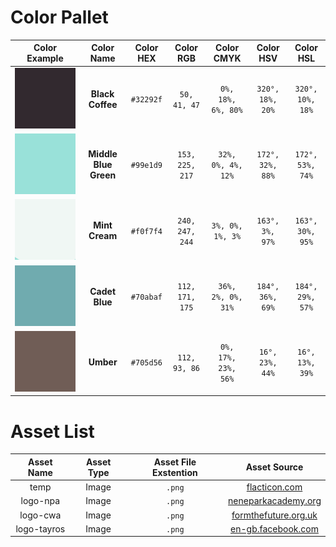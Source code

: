 # Color Pallet
| Color Example | Color Name | Color HEX | Color RGB | Color CMYK | Color HSV | Color HSL |
|:-------------:|:----------:|:---------:|:---------:|:----------:|:---------:|:---------:|
|![­](Document_assets/Black_Coffee.png "Black Coffee Color")|**Black Coffee**|`#32292f`|`50, 41, 47`|`0%, 18%, 6%, 80%`|`320°, 18%, 20%`|`320°, 10%, 18%`|
|![­](Document_assets/MBG.png "Middle Blue Green")|**Middle Blue Green**|`#99e1d9`|`153, 225, 217`|`32%, 0%, 4%, 12%`|`172°, 32%, 88%`|`172°, 53%, 74%`|
|![­](Document_assets/Mint_Cream.png "Mint Cream")|**Mint Cream**|`#f0f7f4`|`240, 247, 244`|`3%, 0%, 1%, 3%`|`163°, 3%, 97%`|`163°, 30%, 95%`|
|![­](Document_assets/Cadet_Blue.png "Cadet Blue")|**Cadet Blue**|`#70abaf`|`112, 171, 175`|`36%, 2%, 0%, 31%`|`184°, 36%, 69%`|`184°, 29%, 57%`|
|![­](Document_assets/Umber.png "Umber")|**Umber**|`#705d56`|`112, 93, 86`|`0%, 17%, 23%, 56%`|`16°, 23%, 44%`|`16°, 13%, 39%`|

# Asset List
| Asset Name | Asset Type | Asset File Exstention | Asset Source |
|:----------:|:----------:|:---------------------:|:------------:|
|temp|Image|`.png`|[flacticon.com](https://www.flaticon.com/free-icon/interface_1416553?term=add%20image&page=1&position=61&page=1&position=61&related_id=1416553&origin=tag)|
|logo-npa|Image|`.png`|[neneparkacademy.org](www.neneparkacademy.org)|
|logo-cwa|Image|`.png`|[formthefuture.org.uk](https://formthefuture.org.uk/cwa-logo-centred-colour-face/)|
|logo-tayros|Image|`.png`|[en-gb.facebook.com](https://en-gb.facebook.com/taylorrosettkw)|